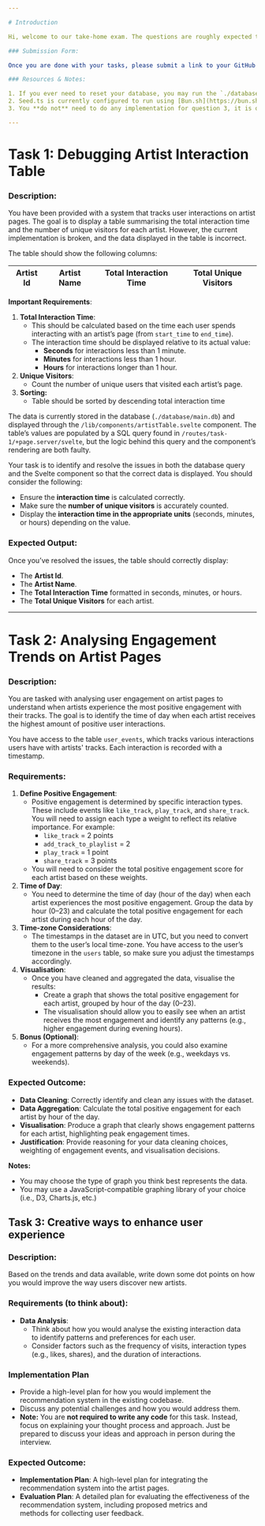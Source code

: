 ```yaml
---

# Introduction

Hi, welcome to our take-home exam. The questions are roughly expected to take between 3 - 4 hours of your time, and you have until 9AM on Monday, 2nd December, to submit it.

### Submission Form:

Once you are done with your tasks, please submit a link to your GitHub repository to this link: [Take-home Test Submission Form](https://www.notion.so/14cab4c2609480d4ae31fb2bd99b85e4?pvs=21) 

### Resources & Notes:

1. If you ever need to reset your database, you may run the `./database/seed.ts`. 
2. Seed.ts is currently configured to run using [Bun.sh](https://bun.sh/), but you are allowed to change it as per your preference
3. You **do not** need to do any implementation for question 3, it is only there to test creativity and lateral thinking

---
```


# **Task 1: Debugging Artist Interaction Table**

### **Description:**

You have been provided with a system that tracks user interactions on artist pages. The goal is to display a table summarising the total interaction time and the number of unique visitors for each artist. However, the current implementation is broken, and the data displayed in the table is incorrect.

The table should show the following columns:

| Artist Id | Artist Name | Total Interaction Time | Total Unique Visitors |
| --- | --- | --- | --- |

**Important Requirements**:

1. **Total Interaction Time**:
    - This should be calculated based on the time each user spends interacting with an artist’s page (from `start_time` to `end_time`).
    - The interaction time should be displayed relative to its actual value:
        - **Seconds** for interactions less than 1 minute.
        - **Minutes** for interactions less than 1 hour.
        - **Hours** for interactions longer than 1 hour.
2. **Unique Visitors**:
    - Count the number of unique users that visited each artist’s page.
3. **Sorting:**
    - Table should be sorted by descending total interaction time

The data is currently stored in the database (`./database/main.db`) and displayed through the `/lib/components/artistTable.svelte` component. The table’s values are populated by a SQL query found in `/routes/task-1/+page.server/svelte`, but the logic behind this query and the component’s rendering are both faulty.

Your task is to identify and resolve the issues in both the database query and the Svelte component so that the correct data is displayed. You should consider the following:

- Ensure the **interaction time** is calculated correctly.
- Make sure the **number of unique visitors** is accurately counted.
- Display the **interaction time in the appropriate units** (seconds, minutes, or hours) depending on the value.

### **Expected Output**:

Once you’ve resolved the issues, the table should correctly display:

- The **Artist Id**.
- The **Artist Name**.
- The **Total Interaction Time** formatted in seconds, minutes, or hours.
- The **Total Unique Visitors** for each artist.

---

# **Task 2: Analysing Engagement Trends on Artist Pages**

### **Description:**

You are tasked with analysing user engagement on artist pages to understand when artists experience the most positive engagement with their tracks. The goal is to identify the time of day when each artist receives the highest amount of positive user interactions.

You have access to the table `user_events`, which tracks various interactions users have with artists' tracks. Each interaction is recorded with a timestamp.

### **Requirements**:

1. **Define Positive Engagement**:
    - Positive engagement is determined by specific interaction types. These include events like `like_track`, `play_track`, and `share_track`. You will need to assign each type a weight to reflect its relative importance. For example:
        - `like_track` = 2 points
        - `add_track_to_playlist` = 2
        - `play_track` = 1 point
        - `share_track` = 3 points
    - You will need to consider the total positive engagement score for each artist based on these weights.
2. **Time of Day**:
    - You need to determine the time of day (hour of the day) when each artist experiences the most positive engagement. Group the data by hour (0–23) and calculate the total positive engagement for each artist during each hour of the day.
3. **Time-zone Considerations**:
    - The timestamps in the dataset are in UTC, but you need to convert them to the user’s local time-zone. You have access to the user’s timezone in the `users` table, so make sure you adjust the timestamps accordingly.
4. **Visualisation**:
    - Once you have cleaned and aggregated the data, visualise the results:
        - Create a graph that shows the total positive engagement for each artist, grouped by hour of the day (0–23).
        - The visualisation should allow you to easily see when an artist receives the most engagement and identify any patterns (e.g., higher engagement during evening hours).
5. **Bonus (Optional)**:
    - For a more comprehensive analysis, you could also examine engagement patterns by day of the week (e.g., weekdays vs. weekends).

### **Expected Outcome**:

- **Data Cleaning**: Correctly identify and clean any issues with the dataset.
- **Data Aggregation**: Calculate the total positive engagement for each artist by hour of the day.
- **Visualisation**: Produce a graph that clearly shows engagement patterns for each artist, highlighting peak engagement times.
- **Justification**: Provide reasoning for your data cleaning choices, weighting of engagement events, and visualisation decisions.

**Notes:**

- You may choose the type of graph you think best represents the data.
- You may use a JavaScript-compatible graphing library of your choice (i.e., D3, Charts.js, etc.)

## **Task 3: Creative ways to enhance user experience**

### **Description:**

Based on the trends and data available, write down some dot points on how you would improve the way users discover new artists. 

### **Requirements (to think about):**

- **Data Analysis**:
    - Think about how you would analyse the existing interaction data to identify patterns and preferences for each user.
    - Consider factors such as the frequency of visits, interaction types (e.g., likes, shares), and the duration of interactions.

### **Implementation Plan**

- Provide a high-level plan for how you would implement the recommendation system in the existing codebase.
- Discuss any potential challenges and how you would address them.
- **Note:** You are **not required to write any code** for this task. Instead, focus on explaining your thought process and approach. Just be prepared to discuss your ideas and approach in person during the interview.

### **Expected Outcome:**

- **Implementation Plan**: A high-level plan for integrating the recommendation system into the artist pages.
- **Evaluation Plan**: A detailed plan for evaluating the effectiveness of the recommendation system, including proposed metrics and methods for collecting user feedback.